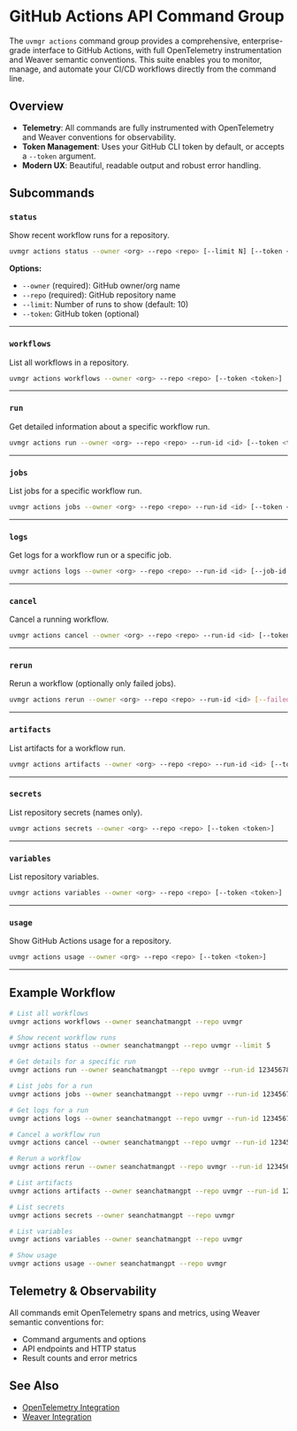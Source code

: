 # GitHub Actions API Command Group

The `uvmgr actions` command group provides a comprehensive, enterprise-grade interface to GitHub Actions, with full OpenTelemetry instrumentation and Weaver semantic conventions. This suite enables you to monitor, manage, and automate your CI/CD workflows directly from the command line.

## Overview

- **Telemetry**: All commands are fully instrumented with OpenTelemetry and Weaver conventions for observability.
- **Token Management**: Uses your GitHub CLI token by default, or accepts a `--token` argument.
- **Modern UX**: Beautiful, readable output and robust error handling.

## Subcommands

### `status`
Show recent workflow runs for a repository.

```sh
uvmgr actions status --owner <org> --repo <repo> [--limit N] [--token <token>]
```

**Options:**
- `--owner` (required): GitHub owner/org name
- `--repo` (required): GitHub repository name
- `--limit`: Number of runs to show (default: 10)
- `--token`: GitHub token (optional)

---

### `workflows`
List all workflows in a repository.

```sh
uvmgr actions workflows --owner <org> --repo <repo> [--token <token>]
```

---

### `run`
Get detailed information about a specific workflow run.

```sh
uvmgr actions run --owner <org> --repo <repo> --run-id <id> [--token <token>]
```

---

### `jobs`
List jobs for a specific workflow run.

```sh
uvmgr actions jobs --owner <org> --repo <repo> --run-id <id> [--token <token>]
```

---

### `logs`
Get logs for a workflow run or a specific job.

```sh
uvmgr actions logs --owner <org> --repo <repo> --run-id <id> [--job-id <job_id>] [--token <token>]
```

---

### `cancel`
Cancel a running workflow.

```sh
uvmgr actions cancel --owner <org> --repo <repo> --run-id <id> [--token <token>]
```

---

### `rerun`
Rerun a workflow (optionally only failed jobs).

```sh
uvmgr actions rerun --owner <org> --repo <repo> --run-id <id> [--failed-only] [--token <token>]
```

---

### `artifacts`
List artifacts for a workflow run.

```sh
uvmgr actions artifacts --owner <org> --repo <repo> --run-id <id> [--token <token>]
```

---

### `secrets`
List repository secrets (names only).

```sh
uvmgr actions secrets --owner <org> --repo <repo> [--token <token>]
```

---

### `variables`
List repository variables.

```sh
uvmgr actions variables --owner <org> --repo <repo> [--token <token>]
```

---

### `usage`
Show GitHub Actions usage for a repository.

```sh
uvmgr actions usage --owner <org> --repo <repo> [--token <token>]
```

---

## Example Workflow

```sh
# List all workflows
uvmgr actions workflows --owner seanchatmangpt --repo uvmgr

# Show recent workflow runs
uvmgr actions status --owner seanchatmangpt --repo uvmgr --limit 5

# Get details for a specific run
uvmgr actions run --owner seanchatmangpt --repo uvmgr --run-id 123456789

# List jobs for a run
uvmgr actions jobs --owner seanchatmangpt --repo uvmgr --run-id 123456789

# Get logs for a run
uvmgr actions logs --owner seanchatmangpt --repo uvmgr --run-id 123456789

# Cancel a workflow run
uvmgr actions cancel --owner seanchatmangpt --repo uvmgr --run-id 123456789

# Rerun a workflow
uvmgr actions rerun --owner seanchatmangpt --repo uvmgr --run-id 123456789

# List artifacts
uvmgr actions artifacts --owner seanchatmangpt --repo uvmgr --run-id 123456789

# List secrets
uvmgr actions secrets --owner seanchatmangpt --repo uvmgr

# List variables
uvmgr actions variables --owner seanchatmangpt --repo uvmgr

# Show usage
uvmgr actions usage --owner seanchatmangpt --repo uvmgr
```

## Telemetry & Observability

All commands emit OpenTelemetry spans and metrics, using Weaver semantic conventions for:
- Command arguments and options
- API endpoints and HTTP status
- Result counts and error metrics

## See Also
- [OpenTelemetry Integration](opentelemetry-integration.md)
- [Weaver Integration](weaver-integration.md) 